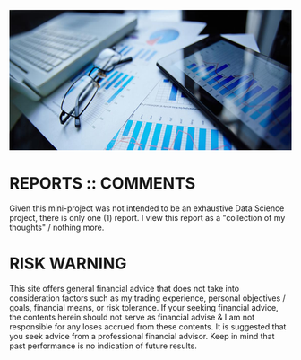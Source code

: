 <p align="center">
  <img width="850" height="250" src="https://github.com/sobcza11/Value_in_Vogue/blob/main/_other/reports.jpg">
</p>

# REPORTS :: COMMENTS
Given this mini-project was not intended to be an exhaustive Data Science project, there is only one (1) report. I view this report as a "collection of my thoughts" / nothing more.

# RISK WARNING
This site offers general financial advice that does not take into consideration factors such as my trading experience, personal objectives / goals, financial means, or risk tolerance. If your seeking financial advice, the contents herein should not serve as financial advise & I am not responsible for any loses accrued from these contents. It is suggested that you seek advice from a professional financial advisor. Keep in mind that past performance is no indication of future results.

